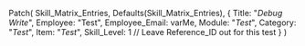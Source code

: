 Patch(
  Skill_Matrix_Entries,
  Defaults(Skill_Matrix_Entries),
  {
    Title: "_Debug Write_",
    Employee: "Test",
    Employee_Email: varMe,
    Module: "_Test_",
    Category: "_Test_",
    Item: "_Test_",
    Skill_Level: 1
    // Leave Reference_ID out for this test
  }
)
